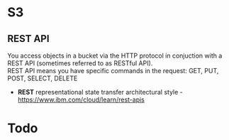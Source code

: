# S3

## REST API
You access objects in a bucket via the HTTP protocol in conjuction with a REST API (sometimes referred to as RESTful API).  
REST API means you have specific commands in the request: GET, PUT, POST, SELECT, DELETE

- **REST** representational state transfer architectural style - https://www.ibm.com/cloud/learn/rest-apis


# Todo
